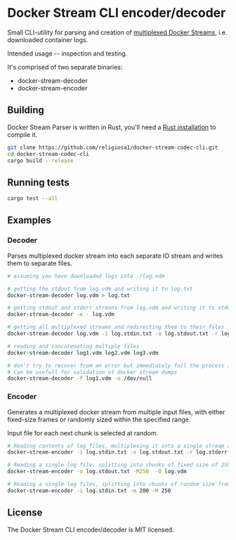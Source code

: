 # Docker Stream CLI encoder/decoder

Small CLI-utility for parsing and creation of
[multiplexed Docker Streams](https://docs.docker.com/engine/api/v1.43/#tag/Container/operation/ContainerAttach),
i.e. downloaded container logs.

Intended usage -- inspection and testing.

It's comprised of two separate binaries:

- docker-stream-decoder
- docker-stream-encoder

## Building

Docker Stream Parser is written in Rust, you'll need a
[Rust installation](https://www.rust-lang.org/tools/install) to compile it.

```sh
git clone https://github.com/religiosa1/docker-stream-codec-cli.git
cd docker-stream-codec-cli
cargo build --release
```

## Running tests

```sh
cargo test --all
```

## Examples

### Decoder

Parses multiplexed docker stream into each separate IO stream and writes them to
separate files.

```sh
# assuming you have downloaded logs into ./log.vdm

# getting the stdout from log.vdm and writing it to log.txt
docker-stream-decoder log.vdm > log.txt

# getting stdout and stderr streans from log.vdm and writing it to stdout
docker-stream-decoder -e - log.vdm 

# getting all multiplexed streams and redirecting them to their files
docker-stream-decoder log.vdm -i log.stdin.txt -o log.stdout.txt -r log.stderr.txt

# reading and concatenating multiple files
docker-stream-decoder log1.vdm log2.vdm log3.vdm

# don't try to recover from an error but immediately fail the process instead
# Can be usefull for validation of docker stream dumps 
docker-stream-decoder -f log1.vdm -o /dev/null
```

### Encoder

Generates a multiplexed docker stream from multiple input files, with either
fixed-size frames or randomly sized within the specified range.

Input file for each next chunk is selected at random.

```sh
# Reading contents of log files, multiplexing it into a single stream and redirecting to log.vdm
docker-stream-encoder -i log.stdin.txt -o log.stdout.txt -r log.stderr.txt > log.vdm 

# Reading a single log file, splitting into chunks of fixed size of 250 bytes and writing to log.vdm
docker-stream-encoder -o log.stdout.txt -M250  -O log.vdm 

# Reading a single log files, splitting into chunks of random size from 200 to 250 (inclusive) bytes
docker-stream-encoder -i log.stdin.txt -m 200 -M 250
```

## License

The Docker Stream CLI encoder/decoder is MIT licensed.
